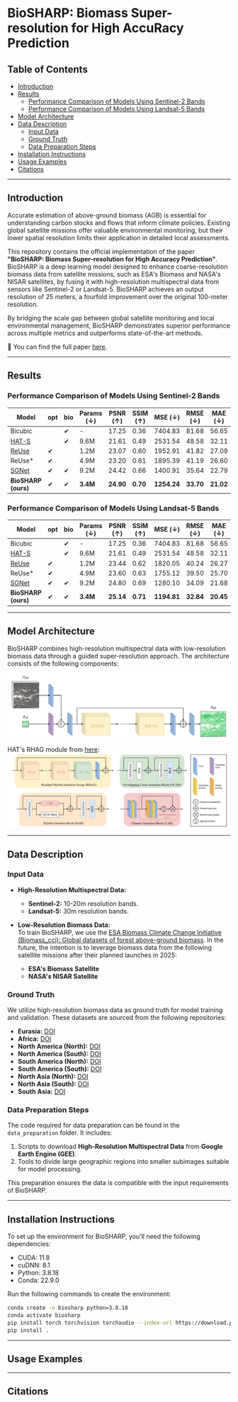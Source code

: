 # BioSHARP: Biomass Super-resolution for High AccuRacy Prediction

## Table of Contents
- [Introduction](#introduction)
- [Results](#results)
  - [Performance Comparison of Models Using Sentinel-2 Bands](#performance-comparison-of-models-using-sentinel-2-bands)
  - [Performance Comparison of Models Using Landsat-5 Bands](#performance-comparison-of-models-using-landsat-5-bands)
- [Model Architecture](#model-architecture)
- [Data Description](#data-description)
  - [Input Data](#input-data)
  - [Ground Truth](#ground-truth)
  - [Data Preparation Steps](#data-preparation-steps)
- [Installation Instructions](#installation-instructions)
- [Usage Examples](#usage-examples)
- [Citations](#citations)

---

## Introduction
Accurate estimation of above-ground biomass (AGB) is essential for understanding carbon stocks and flows that inform climate policies. Existing global satellite missions offer valuable environmental monitoring, but their lower spatial resolution limits their application in detailed local assessments.

This repository contains the official implementation of the paper **"BioSHARP: Biomass Super-resolution for High Accuracy Prediction"**. BioSHARP is a deep learning model designed to enhance coarse-resolution biomass data from satellite missions, such as ESA's Biomass and NASA's NISAR satellites, by fusing it with high-resolution multispectral data from sensors like Sentinel-2 or Landsat-5. BioSHARP achieves an output resolution of 25 meters, a fourfold improvement over the original 100-meter resolution.

By bridging the scale gap between global satellite monitoring and local environmental management, BioSHARP demonstrates superior performance across multiple metrics and outperforms state-of-the-art methods.

📄 You can find the full paper [here](https://arxiv.org/abs/example).

---

## Results
### Performance Comparison of Models Using Sentinel-2 Bands
| **Model**                                        | **opt** | **bio** | **Params (↓)** | **PSNR (↑)** | **SSIM (↑)** | **MSE (↓)**    | **RMSE (↓)** | **MAE (↓)**  |
|--------------------------------------------------|---------|---------|----------------|--------------|--------------|----------------|--------------|--------------|
| Bicubic                                          |         | ✔       | -              | 17.25        | 0.36         | 7404.83        | 81.68        | 56.65        |
| [HAT-S](https://github.com/XPixelGroup/HAT)      |         | ✔       | 9.6M           | 21.61        | 0.49         | 2531.54        | 48.58        | 32.11        |
| [ReUse](https://github.com/priamus-lab/ReUse)    | ✔       |         | 1.2M           | 23.07        | 0.60         | 1952.91        | 41.82        | 27.09        |
| ReUse*                                           | ✔       |         | 4.9M           | 23.20        | 0.61         | 1895.39        | 41.19        | 26.60        |
| [SGNet](https://github.com/yanzq95/SGNet)        | ✔       | ✔       | 9.2M           | 24.42        | 0.66         | 1400.91        | 35.64        | 22.79        |
| **BioSHARP (ours)**                              | ✔       | ✔       | **3.4M**       | **24.90**    | **0.70**     | **1254.24**    | **33.70**    | **21.02**    |

### Performance Comparison of Models Using Landsat-5 Bands
| **Model**                                        | **opt** | **bio** | **Params (↓)** | **PSNR (↑)** | **SSIM (↑)** | **MSE (↓)**    | **RMSE (↓)** | **MAE (↓)**  |
|--------------------------------------------------|---------|---------|----------------|--------------|--------------|----------------|--------------|--------------|
| Bicubic                                          |         | ✔       | -              | 17.25        | 0.36         | 7404.83        | 81.68        | 56.65        |
| [HAT-S](https://github.com/XPixelGroup/HAT)      |         | ✔       | 9.6M           | 21.61        | 0.49         | 2531.54        | 48.58        | 32.11        |
| [ReUse](https://github.com/priamus-lab/ReUse)    | ✔       |         | 1.2M           | 23.44        | 0.62         | 1820.05        | 40.24        | 26.27        |
| ReUse*                                           | ✔       |         | 4.9M           | 23.60        | 0.63         | 1755.12        | 39.50        | 25.70        |
| [SGNet](https://github.com/yanzq95/SGNet)        | ✔       | ✔       | 9.2M           | 24.80        | 0.69         | 1280.10        | 34.09        | 21.68        |
| **BioSHARP (ours)**                              | ✔       | ✔       | **3.4M**       | **25.14**    | **0.71**     | **1194.81**    | **32.84**    | **20.45**    |

---

## Model Architecture
BioSHARP combines high-resolution multispectral data with low-resolution biomass data through a guided super-resolution approach. The architecture consists of the following components:

![Model Architecture](figures/biosharp_architecture.jpg)  

HAT's RHAG module from [here](https://arxiv.org/abs/2205.04437):
![RHAG Module Architecture](figures/hat_rhag_module.jpg)

---

## Data Description

### Input Data
- **High-Resolution Multispectral Data:**
  - **Sentinel-2:** 10-20m resolution bands.
  - **Landsat-5:** 30m resolution bands.

- **Low-Resolution Biomass Data:**  
  To train BioSHARP, we use the [ESA Biomass Climate Change Initiative (Biomass_cci): Global datasets of forest above-ground biomass](https://catalogue.ceda.ac.uk/uuid/af60720c1e404a9e9d2c145d2b2ead4e). In the future, the intention is to leverage biomass data from the following satellite missions after their planned launches in 2025:
  - **ESA's Biomass Satellite**
  - **NASA's NISAR Satellite**

### Ground Truth
We utilize high-resolution biomass data as ground truth for model training and validation. These datasets are sourced from the following repositories:
- **Eurasia:** [DOI](https://doi.org/10.5281/zenodo.7540824)
- **Africa:** [DOI](https://doi.org/10.5281/zenodo.4725667)
- **North America (North):** [DOI](https://doi.org/10.5281/zenodo.7550809)
- **North America (South):** [DOI](https://doi.org/10.5281/zenodo.7550246)
- **South America (North):** [DOI](https://zenodo.org/records/7544238)
- **South America (South):** [DOI](https://doi.org/10.5281/zenodo.8334607)
- **North Asia (North):** [DOI](https://doi.org/10.5281/zenodo.7584224)
- **North Asia (South):** [DOI](https://doi.org/10.5281/zenodo.7584753)
- **South Asia:** [DOI](https://doi.org/10.5281/zenodo.7545054)

### Data Preparation Steps
The code required for data preparation can be found in the `data_preparation` folder. It includes:
1. Scripts to download **High-Resolution Multispectral Data** from **Google Earth Engine (GEE)**.
2. Tools to divide large geographic regions into smaller subimages suitable for model processing.

This preparation ensures the data is compatible with the input requirements of BioSHARP.

---

## Installation Instructions
To set up the environment for BioSHARP, you'll need the following dependencies:

- CUDA: 11.8
- cuDNN: 8.1
- Python: 3.8.18
- Conda: 22.9.0

Run the following commands to create the environment:

```bash
conda create -n biosharp python=3.8.18
conda activate biosharp
pip install torch torchvision torchaudio --index-url https://download.pytorch.org/whl/cu118
pip install .
```

---

## Usage Examples

---

## Citations

